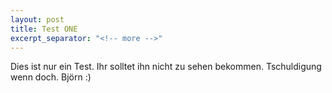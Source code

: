 ```yaml
---
layout: post
title: Test ONE
excerpt_separator: "<!-- more -->"
---
```


Dies ist nur ein Test. Ihr solltet ihn nicht zu sehen bekommen. Tschuldigung wenn doch. Björn :)